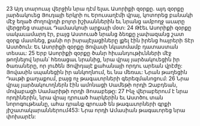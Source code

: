 23 Այդ տարուայ վերջին նրա դէմ ելաւ Ասորիքի զօրքը. այդ զօրքը յարձակուեց Յուդայի երկրի ու Երուսաղէմի վրայ, կոտորեց բանակի մէջ եղած ժողովրդի բոլոր իշխաններին եւ նրանց ամբողջ աւարը վերցրեց տարաւ Դամասկոսի արքայի մօտ: 24 Թէեւ Ասորիքի զօրքը սակաւամարդ էր, բայց Աստուած նրանց ձեռքը չափազանց շատ զօրք մատնեց, քանի որ իսրայէլացիները լքել էին իրենց հայրերի Տէր Աստծուն: Եւ Ասորիքի զօրքը Յովասի նկատմամբ դատաստան տեսաւ: 25 Երբ Ասորիքի զօրքը ծանր հիւանդութիւնների մէջ թողնելով նրան՝ հեռացաւ նրանից, նրա վրայ յարձակուեցին իր ծառաները, որ լուծեն Յովիդայէ քահանայի որդու արեան վրէժը: Յովասին սպանեցին իր անկողնում, եւ նա մեռաւ: Նրան թաղեցին Դաւթի քաղաքում, բայց ոչ թագաւորների գերեզմանոցում: 26 Նրա վրայ յարձակուողներն էին ամոնացի Սամեթի որդի Զաբդեան, մովաբացի Սամարիթի որդի Յոսաբեթը: 27 Ինչ վերաբերում է նրա որդիներին, նրա վրայ դրուած հարկերին եւ Աստծու տան նորոգութեանը, ահա դրանք գրուած են թագաւորների գրքի յիշատակարաններում453:
Նրա որդի Ամասիան թագաւորեց նրա փոխարէն:
